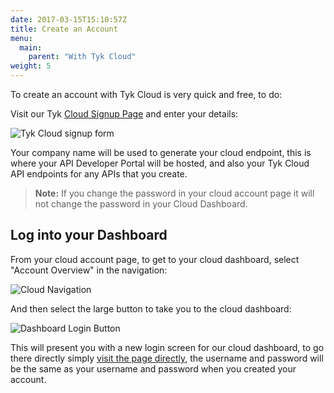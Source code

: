```yaml
---
date: 2017-03-15T15:10:57Z
title: Create an Account
menu: 
  main:
    parent: "With Tyk Cloud"
weight: 5
---
```


To create an account with Tyk Cloud is very quick and free, to do:

Visit our Tyk [Cloud Signup Page][1] and enter your details:

![Tyk Cloud signup form][2]

Your company name will be used to generate your cloud endpoint, this is where your API Developer Portal will be hosted, and also your Tyk Cloud API endpoints for any APIs that you create.

> **Note:** If you change the password in your cloud account page it will not change the password in your Cloud Dashboard.

## <a name="log-into-your-cloud-dashboard"></a> Log into your Dashboard

From your cloud account page, to get to your cloud dashboard, select "Account Overview" in the navigation:

![Cloud Navigation][3]

And then select the large button to take you to the cloud dashboard:

![Dashboard Login Button][4]

This will present you with a new login screen for our cloud dashboard, to go there directly simply [visit the page directly][5], the username and password will be the same as your username and password when you created your account.


[1]: https://cloud.tyk.io
[2]: /docs/img/cloud/CloudSignup.png
[3]: /docs/img/cloud/CloudNav.png
[4]: /docs/img/cloud/DashLoginButton.png
[5]: https://admin.cloud.tyk.io

